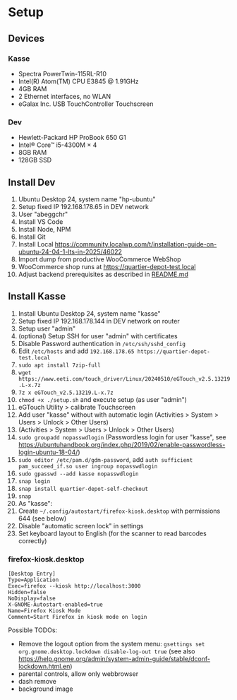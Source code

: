 # Setup

## Devices

### Kasse

* Spectra PowerTwin-115RL-R10
* Intel(R) Atom(TM) CPU  E3845  @ 1.91GHz
* 4GB RAM
* 2 Ethernet interfaces, no WLAN
* eGalax Inc. USB TouchController Touchscreen

### Dev

* Hewlett-Packard HP ProBook 650 G1 
* Intel® Core™ i5-4300M × 4
* 8GB RAM
* 128GB SSD

## Install Dev

1. Ubuntu Desktop 24, system name "hp-ubuntu"
2. Setup fixed IP 192.168.178.65 in DEV network
3. User "abeggchr"
4. Install VS Code
5. Install Node, NPM
6. Install Git
7. Install Local https://community.localwp.com/t/installation-guide-on-ubuntu-24-04-1-lts-in-2025/46022
8. Import dump from productive WooCommerce WebShop
9. WooCommerce shop runs at https://quartier-depot-test.local
10. Adjust backend prerequisites as described in [README.md](../README.md)


## Install Kasse

1. Install Ubuntu Desktop 24, system name "kasse"
2. Setup fixed IP 192.168.178.144 in DEV network on router
3. Setup user "admin"
4. (optional) Setup SSH for user "admin" with certificates
5. Disable Password authentication in `/etc/ssh/sshd_config`
6. Edit `/etc/hosts` and add `192.168.178.65 https://quartier-depot-test.local`
7. `sudo apt install 7zip-full`
8. `wget https://www.eeti.com/touch_driver/Linux/20240510/eGTouch_v2.5.13219.L-x.7z`
9. `7z x eGTouch_v2.5.13219.L-x.7z`
10. `chmod +x ./setup.sh` and execute setup (as user "admin")
11. eGTouch Utility > calibrate Touchscreen
12. Add user "kasse" without with automatic login (Activities > System > Users > Unlock > Other Users)
13. (Activities > System > Users > Unlock > Other Users)
14. `sudo groupadd nopasswdlogin` (Passwordless login for user "kasse", see https://ubuntuhandbook.org/index.php/2019/02/enable-passwordless-login-ubuntu-18-04/)
15. `sudo editor /etc/pam.d/gdm-password`, add `auth sufficient pam_succeed_if.so user ingroup nopasswdlogin`
16. `sudo gpasswd --add kasse nopasswdlogin`
17. `snap login`
18. `snap install quartier-depot-self-checkout`
19. `snap `
19. As "kasse":
20. Create `~/.config/autostart/firefox-kiosk.desktop` with permissions 644 (see below)
21. Disable "automatic screen lock" in settings
22. Set keyboard layout to English (for the scanner to read barcodes correctly) 

### firefox-kiosk.desktop

```
[Desktop Entry]
Type=Application
Exec=firefox --kiosk http://localhost:3000
Hidden=false
NoDisplay=false
X-GNOME-Autostart-enabled=true
Name=Firefox Kiosk Mode
Comment=Start Firefox in kiosk mode on login
```

Possible TODOs:

* Remove the logout option from the system menu: `gsettings set org.gnome.desktop.lockdown disable-log-out true` (see also https://help.gnome.org/admin/system-admin-guide/stable/dconf-lockdown.html.en)
* parental controls, allow only webbrowser
* dash remove
* background image